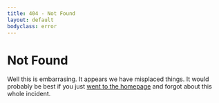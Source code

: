```yaml
---
title: 404 - Not Found
layout: default
bodyclass: error
---
```

# Not Found

Well this is embarrasing. It appears we have misplaced things. It would probably be best if you just [went to the homepage](/) and forgot about this whole incident.